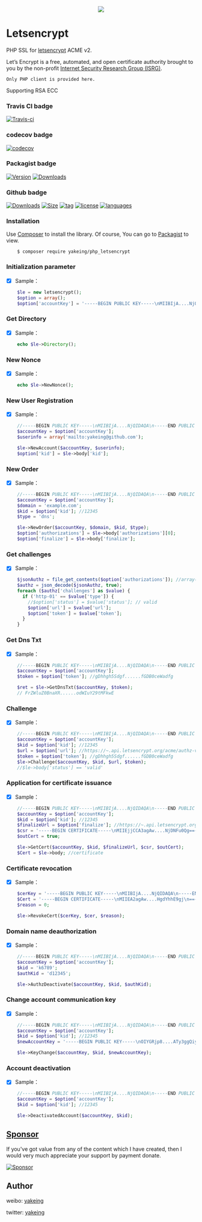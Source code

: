 <div align="center"><img src="https://letsencrypt.org/images/letsencrypt-logo-horizontal.svg"/></div>

# Letsencrypt
PHP SSL for [letsencrypt](https://letsencrypt.org) ACME v2.

Let’s Encrypt is a free, automated, and open certificate authority brought to you by the non-profit [Internet Security Research Group (ISRG)](https://www.abetterinternet.org).

`Only PHP client is provided here.`

Supporting RSA ECC

### Travis CI badge

[![Travis-ci](https://api.travis-ci.com/yakeing/php_letsencrypt.svg?branch=master&status=passed)](https://travis-ci.com/yakeing/php_letsencrypt)

### codecov badge

[![codecov](https://codecov.io/gh/yakeing/php_letsencrypt/branch/master/graph/badge.svg)](https://codecov.io/gh/yakeing/php_letsencrypt)

### Packagist badge

[![Version](http://img.shields.io/packagist/v/yakeing/php_letsencrypt.svg)](../../releases)
[![Downloads](http://img.shields.io/packagist/dt/yakeing/php_letsencrypt.svg)](https://packagist.org/packages/yakeing/php_letsencrypt/stats)

### Github badge

[![Downloads](https://badging.now.sh/github/downloads/yakeing/php_letsencrypt?icon=github)](../../)
[![Size](https://badging.now.sh/github/size/yakeing/php_letsencrypt?icon=github)](src)
[![tag](https://badging.now.sh/github/tag/yakeing/php_letsencrypt?icon=github)](../../releases)
[![license](https://badging.now.sh/static/label/license/555/MPL-2.0/fe7d37?icon=github)](LICENSE)
[![languages](https://badging.now.sh/static/label/language/555/PHP/34abef?icon=github)](../../search?l=php)

### Installation

Use [Composer](https://getcomposer.org) to install the library.
Of course, You can go to [Packagist](https://packagist.org/packages/yakeing/php_letsencrypt) to view.

```
    $ composer require yakeing/php_letsencrypt
```

### Initialization parameter

- [x] Sample：
```php
    $le = new letsencrypt();
    $option = array();
    $option['accountKey'] = '-----BEGIN PUBLIC KEY-----\nMIIBIjA....NjQIDAQA\n-----END PUBLIC KEY----';
```

### Get Directory

- [x] Sample：
```php
    echo $le->Directory();
```

### New Nonce

- [x] Sample：
```php
    echo $le->NewNonce();
```

### New User Registration

- [x] Sample：
```php
    //-----BEGIN PUBLIC KEY-----\nMIIBIjA....NjQIDAQA\n-----END PUBLIC KEY----
    $accountKey = $option['accountKey'];
    $userinfo = array('mailto:yakeing@github.com');

    $le->NewAccount($accountKey, $userinfo);
    $option['kid'] = $le->body['kid'];
```

### New Order

- [x] Sample：
```php
    //-----BEGIN PUBLIC KEY-----\nMIIBIjA....NjQIDAQA\n-----END PUBLIC KEY----
    $accountKey = $option['accountKey'];
    $domain = 'example.com';
    $kid = $option['kid']; //12345
    $type = 'dns';

    $le->NewOrder($accountKey, $domain, $kid, $type);
    $option['authorizations'] = $le->body['authorizations'][0];
    $option['finalize'] = $le->body['finalize'];
```

### Get challenges

- [x] Sample：
```php
    $jsonAuthz = file_get_contents($option['authorizations']); //array(.....)
    $authz = json_decode($jsonAuthz, true);
    foreach ($authz['challenges'] as $value) {
      if ('http-01' == $value['type']) {
        //$option['status'] = $value['status']; // valid
        $option['url'] = $value['url'];
        $option['token'] = $value['token'];
      }
    }
```

### Get Dns Txt

- [x] Sample：
```php
    //-----BEGIN PUBLIC KEY-----\nMIIBIjA....NjQIDAQA\n-----END PUBLIC KEY----
    $accountKey = $option['accountKey'];
    $token = $option['token']; //gDhhgh5Sdgf......fGDB0ceWadfg

    $ret = $le->GetDnsTxt($accountKey, $token);
    // FrZWluZ0BnaXR......odWIuY29tMFkwE
```

### Challenge 

- [x] Sample：
```php
    //-----BEGIN PUBLIC KEY-----\nMIIBIjA....NjQIDAQA\n-----END PUBLIC KEY----
    $accountKey = $option['accountKey'];
    $kid = $option['kid']; //12345
    $url = $option['url']; //https://~.api.letsencrypt.org/acme/authz-v3/*****
    $token = $option['token']; //gDhhgh5Sdgf......fGDB0ceWadfg
    $le->Challenge($accountKey, $kid, $url, $token);
    //$le->body['status'] == 'valid'
```

### Application for certificate issuance 

- [x] Sample：
```php
    //-----BEGIN PUBLIC KEY-----\nMIIBIjA....NjQIDAQA\n-----END PUBLIC KEY----
    $accountKey = $option['accountKey'];
    $kid = $option['kid']; //12345
    $finalizeUrl = $option['finalize']; //https://~.api.letsencrypt.org/acme/finalize/***/***';
    $csr = '-----BEGIN CERTIFICATE-----\nMIIEjjCCA3agAw....NjDNFu0Qg==-----END CERTIFICATE-----';
    $outCert = true;

    $le->GetCert($accountKey, $kid, $finalizeUrl, $csr, $outCert);
    $Cert = $le->body; //certificate
```

### Certificate revocation 

- [x] Sample：
```php
    $cerKey = '-----BEGIN PUBLIC KEY-----\nMIIBIjA....NjQIDAQA\n-----END PUBLIC KEY----';
    $Cert = '-----BEGIN CERTIFICATE-----\nMIIEA2agAw....HgdYhhE9gj\n==-----END CERTIFICATE-----';
    $reason = 0;

    $le->RevokeCert($cerKey, $cer, $reason);
```

### Domain name deauthorization

- [x] Sample：
```php
    //-----BEGIN PUBLIC KEY-----\nMIIBIjA....NjQIDAQA\n-----END PUBLIC KEY----
    $accountKey = $option['accountKey'];
    $kid = 'k6789';
    $authKid = 'd12345';

    $le->AuthzDeactivate($accountKey, $kid, $authKid);
```

### Change account communication key

- [x] Sample：
```php
    //-----BEGIN PUBLIC KEY-----\nMIIBIjA....NjQIDAQA\n-----END PUBLIC KEY----
    $accountKey = $option['accountKey'];
    $kid = $option['kid']; //12345
    $newAccountKey = '-----BEGIN PUBLIC KEY-----\nOIYGRjp8....ATy3ggQiyA\n-----END PUBLIC KEY----';;

    $le->KeyChange($accountKey, $kid, $newAccountKey);
```

### Account deactivation

- [x] Sample：
```php
    //-----BEGIN PUBLIC KEY-----\nMIIBIjA....NjQIDAQA\n-----END PUBLIC KEY----
    $accountKey = $option['accountKey'];
    $kid = $option['kid']; //12345

    $le->DeactivatedAccount($accountKey, $kid);
```

[Sponsor](https://github.com/yakeing/Documentation/blob/master/Sponsor/README.md)
---
If you've got value from any of the content which I have created, then I would very much appreciate your support by payment donate.

[![Sponsor](https://badging.now.sh/static/label/Sponsor/EA4AAA?icon=heart)](https://github.com/yakeing/Documentation/blob/master/Sponsor/README.md)

Author
---

weibo: [yakeing](https://weibo.com/yakeing)

twitter: [yakeing](https://twitter.com/yakeing)
